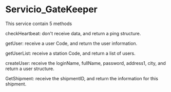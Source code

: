 Servicio_GateKeeper
===================
This service contain 5 methods

checkHeartbeat: don't receive data, and return a ping structure.

getUser: receive a user Code, and return the user information.

getUserList: receive a station Code, and return a list of users.

createUser: receive the loginName, fullName, password, address1, city, and return a user structure.

GetShipment: receive the shipmentID, and return the information for this shipment.
